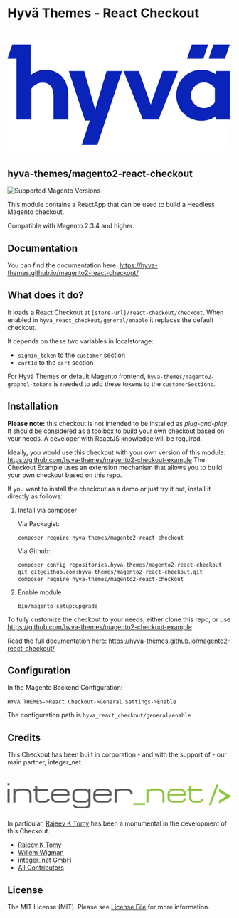 # Hyvä Themes - React Checkout

# [![Hyvä Themes](./images/logo-hyva.svg)](https://hyva.io/)

## hyva-themes/magento2-react-checkout

![Supported Magento Versions][ico-compatibility]

This module contains a ReactApp that can be used to build a Headless Magento checkout.

Compatible with Magento 2.3.4 and higher.

## Documentation

You can find the documentation here: https://hyva-themes.github.io/magento2-react-checkout/

## What does it do?
It loads a React Checkout at `[store-url]/react-checkout/checkout`. When enabled in `hyva_react_checkout/general/enable` it replaces the default checkout.

It depends on these two variables in localstorage:
 - `signin_token` to the `customer` section
 - `cartId` to the `cart` section

For Hyvä Themes or default Magento frontend, `hyva-themes/magento2-graphql-tokens` is needed to add these tokens to the `customerSections`.

## Installation

**Please note:** this checkout is not intended to be installed as *plug-and-play*. It should be considered as a toolbox to build your own checkout based on your needs. A developer with ReactJS knowledge will be required.

Ideally, you would use this checkout with your own version of this module: https://github.com/hyva-themes/magento2-checkout-example
The Checkout Example uses an extension mechanism that allows you to build your own checkout based on this repo.

If you want to install the checkout as a demo or just try it out, install it directly as follows:

1. Install via composer

    Via Packagist:
    ```
    composer require hyva-themes/magento2-react-checkout
    ```
   
    Via Github:
    ```
    composer config repositories.hyva-themes/magento2-react-checkout git git@github.com:hyva-themes/magento2-react-checkout.git
    composer require hyva-themes/magento2-react-checkout
    ```
2. Enable module
    ```
    bin/magento setup:upgrade
    ```
   
To fully customize the checkout to your needs, either clone this repo, or use https://github.com/hyva-themes/magento2-checkout-example.

Read the full documentation here: https://hyva-themes.github.io/magento2-react-checkout/

## Configuration

In the Magento Backend Configuration:

`HYVA THEMES->React Checkout->General Settings->Enable`

The configuration path is `hyva_react_checkout/general/enable`

## Credits

This Checkout has been built in corporation - and with the support of - our main partner, integer_net.

# [![integer_net GmbH](./images/logo-integernet.png)](https://integer-net.de)

In particular, [Rajeev K Tomy][link-author] has been a monumental in the development of this Checkout.

- [Rajeev K Tomy][link-author]
- [Willem Wigman][link-author2]
- [integer_net GmbH][link-company1]
- [All Contributors][link-contributors]

## License

The MIT License (MIT). Please see [License File](LICENSE.txt) for more information.

[ico-compatibility]: https://img.shields.io/badge/magento-%202.3%20|%202.4-brightgreen.svg?logo=magento&longCache=true&style=flat-square

[link-author]: https://github.com/progammer-rkt
[link-author2]: https://github.com/wigman
[link-company1]: https://integer-net.com
[link-contributors]: ../../contributors
